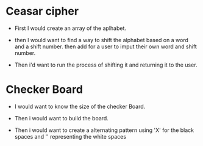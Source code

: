 # Ceasar cipher

* First I would create an array of the aplhabet.

* then I would want to find a way to shift the alphabet based on a word and a shift number. then add for a user to imput their own word and shift number.

* Then i'd want to run the process of shifting it and returning it to the user.

# Checker Board

* I would want to know the size of the checker Board.

* Then i would want to build the board.

* Then i would want to create a alternating pattern using 'X' for the black spaces and '' representing the white spaces

